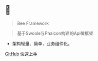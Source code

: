 # 🐝

> Bee Framework

> 基于Swoole与Phalcon构建的Api微框架

* 架构轻量、简单，业务组件化。

[GitHub](https://github.com/NufangTechnology/bee-skeleton)
[快速上手](#quick-start)